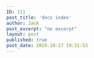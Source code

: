 ```yaml
---
ID: 111
post_title: 'docs index'
author: Jack
post_excerpt: "no excerpt"
layout: post
published: true
post_date: 2019-10-17 19:31:53
---
```

